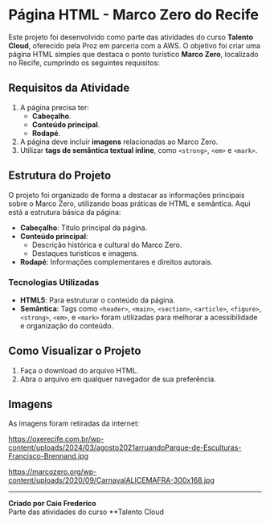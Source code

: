 # Página HTML - Marco Zero do Recife

Este projeto foi desenvolvido como parte das atividades do curso **Talento Cloud**, oferecido pela Proz em parceria com a AWS. O objetivo foi criar uma página HTML simples que destaca o ponto turístico **Marco Zero**, localizado no Recife, cumprindo os seguintes requisitos:

## Requisitos da Atividade

1. A página precisa ter:
   - **Cabeçalho**.
   - **Conteúdo principal**.
   - **Rodapé**.
2. A página deve incluir **imagens** relacionadas ao Marco Zero.
3. Utilizar **tags de semântica textual inline**, como `<strong>`, `<em>` e `<mark>`.

## Estrutura do Projeto

O projeto foi organizado de forma a destacar as informações principais sobre o Marco Zero, utilizando boas práticas de HTML e semântica. Aqui está a estrutura básica da página:

- **Cabeçalho**: Título principal da página.
- **Conteúdo principal**:
  - Descrição histórica e cultural do Marco Zero.
  - Destaques turísticos e imagens.
- **Rodapé**: Informações complementares e direitos autorais.

### Tecnologias Utilizadas

- **HTML5**: Para estruturar o conteúdo da página.
- **Semântica**: Tags como `<header>`, `<main>`, `<section>`, `<article>`, `<figure>`, `<strong>`, `<em>`, e `<mark>` foram utilizadas para melhorar a acessibilidade e organização do conteúdo.

## Como Visualizar o Projeto

1. Faça o download do arquivo HTML.
2. Abra o arquivo em qualquer navegador de sua preferência.

## Imagens

As imagens foram retiradas da internet:

https://oxerecife.com.br/wp-content/uploads/2024/03/agosto2021arruandoParque-de-Esculturas-Francisco-Brennand.jpg

https://marcozero.org/wp-content/uploads/2020/09/CarnavalALICEMAFRA-300x168.jpg

---

**Criado por Caio Frederico**  
Parte das atividades do curso **Talento Cloud
